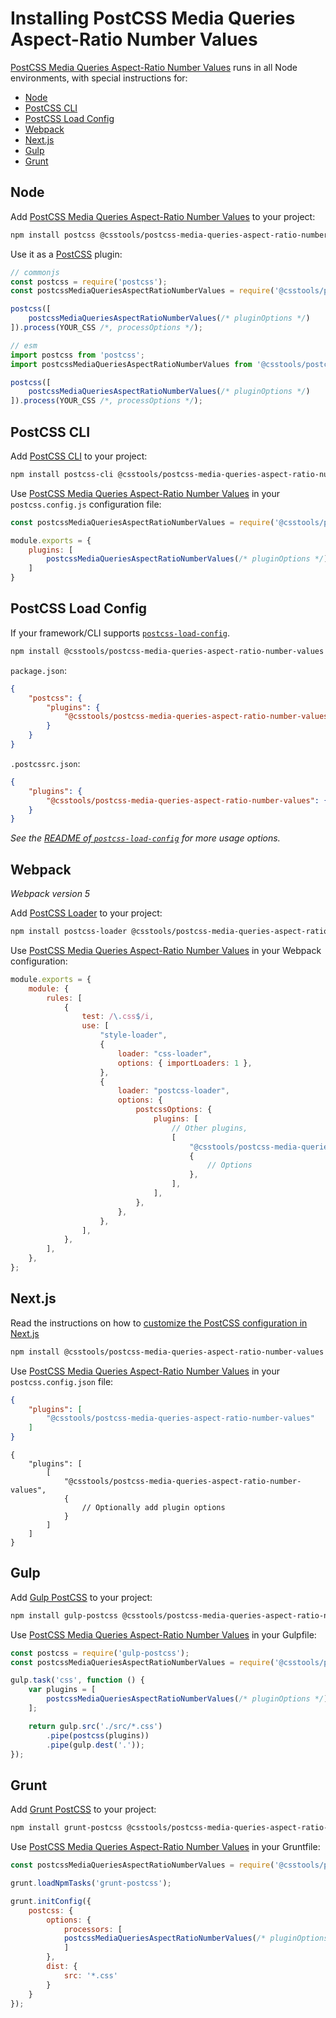 # Installing PostCSS Media Queries Aspect-Ratio Number Values

[PostCSS Media Queries Aspect-Ratio Number Values] runs in all Node environments, with special instructions for:

- [Node](#node)
- [PostCSS CLI](#postcss-cli)
- [PostCSS Load Config](#postcss-load-config)
- [Webpack](#webpack)
- [Next.js](#nextjs)
- [Gulp](#gulp)
- [Grunt](#grunt)



## Node

Add [PostCSS Media Queries Aspect-Ratio Number Values] to your project:

```bash
npm install postcss @csstools/postcss-media-queries-aspect-ratio-number-values --save-dev
```

Use it as a [PostCSS] plugin:

```js
// commonjs
const postcss = require('postcss');
const postcssMediaQueriesAspectRatioNumberValues = require('@csstools/postcss-media-queries-aspect-ratio-number-values');

postcss([
	postcssMediaQueriesAspectRatioNumberValues(/* pluginOptions */)
]).process(YOUR_CSS /*, processOptions */);
```

```js
// esm
import postcss from 'postcss';
import postcssMediaQueriesAspectRatioNumberValues from '@csstools/postcss-media-queries-aspect-ratio-number-values';

postcss([
	postcssMediaQueriesAspectRatioNumberValues(/* pluginOptions */)
]).process(YOUR_CSS /*, processOptions */);
```

## PostCSS CLI

Add [PostCSS CLI] to your project:

```bash
npm install postcss-cli @csstools/postcss-media-queries-aspect-ratio-number-values --save-dev
```

Use [PostCSS Media Queries Aspect-Ratio Number Values] in your `postcss.config.js` configuration file:

```js
const postcssMediaQueriesAspectRatioNumberValues = require('@csstools/postcss-media-queries-aspect-ratio-number-values');

module.exports = {
	plugins: [
		postcssMediaQueriesAspectRatioNumberValues(/* pluginOptions */)
	]
}
```

## PostCSS Load Config

If your framework/CLI supports [`postcss-load-config`](https://github.com/postcss/postcss-load-config).

```bash
npm install @csstools/postcss-media-queries-aspect-ratio-number-values --save-dev
```

`package.json`:

```json
{
	"postcss": {
		"plugins": {
			"@csstools/postcss-media-queries-aspect-ratio-number-values": {}
		}
	}
}
```

`.postcssrc.json`:

```json
{
	"plugins": {
		"@csstools/postcss-media-queries-aspect-ratio-number-values": {}
	}
}
```

_See the [README of `postcss-load-config`](https://github.com/postcss/postcss-load-config#usage) for more usage options._

## Webpack

_Webpack version 5_

Add [PostCSS Loader] to your project:

```bash
npm install postcss-loader @csstools/postcss-media-queries-aspect-ratio-number-values --save-dev
```

Use [PostCSS Media Queries Aspect-Ratio Number Values] in your Webpack configuration:

```js
module.exports = {
	module: {
		rules: [
			{
				test: /\.css$/i,
				use: [
					"style-loader",
					{
						loader: "css-loader",
						options: { importLoaders: 1 },
					},
					{
						loader: "postcss-loader",
						options: {
							postcssOptions: {
								plugins: [
									// Other plugins,
									[
										"@csstools/postcss-media-queries-aspect-ratio-number-values",
										{
											// Options
										},
									],
								],
							},
						},
					},
				],
			},
		],
	},
};
```

## Next.js

Read the instructions on how to [customize the PostCSS configuration in Next.js](https://nextjs.org/docs/advanced-features/customizing-postcss-config)

```bash
npm install @csstools/postcss-media-queries-aspect-ratio-number-values --save-dev
```

Use [PostCSS Media Queries Aspect-Ratio Number Values] in your `postcss.config.json` file:

```json
{
	"plugins": [
		"@csstools/postcss-media-queries-aspect-ratio-number-values"
	]
}
```

```json5
{
	"plugins": [
		[
			"@csstools/postcss-media-queries-aspect-ratio-number-values",
			{
				// Optionally add plugin options
			}
		]
	]
}
```

## Gulp

Add [Gulp PostCSS] to your project:

```bash
npm install gulp-postcss @csstools/postcss-media-queries-aspect-ratio-number-values --save-dev
```

Use [PostCSS Media Queries Aspect-Ratio Number Values] in your Gulpfile:

```js
const postcss = require('gulp-postcss');
const postcssMediaQueriesAspectRatioNumberValues = require('@csstools/postcss-media-queries-aspect-ratio-number-values');

gulp.task('css', function () {
	var plugins = [
		postcssMediaQueriesAspectRatioNumberValues(/* pluginOptions */)
	];

	return gulp.src('./src/*.css')
		.pipe(postcss(plugins))
		.pipe(gulp.dest('.'));
});
```

## Grunt

Add [Grunt PostCSS] to your project:

```bash
npm install grunt-postcss @csstools/postcss-media-queries-aspect-ratio-number-values --save-dev
```

Use [PostCSS Media Queries Aspect-Ratio Number Values] in your Gruntfile:

```js
const postcssMediaQueriesAspectRatioNumberValues = require('@csstools/postcss-media-queries-aspect-ratio-number-values');

grunt.loadNpmTasks('grunt-postcss');

grunt.initConfig({
	postcss: {
		options: {
			processors: [
			postcssMediaQueriesAspectRatioNumberValues(/* pluginOptions */)
			]
		},
		dist: {
			src: '*.css'
		}
	}
});
```

[Gulp PostCSS]: https://github.com/postcss/gulp-postcss
[Grunt PostCSS]: https://github.com/nDmitry/grunt-postcss
[PostCSS]: https://github.com/postcss/postcss
[PostCSS CLI]: https://github.com/postcss/postcss-cli
[PostCSS Loader]: https://github.com/postcss/postcss-loader
[PostCSS Media Queries Aspect-Ratio Number Values]: https://github.com/csstools/postcss-plugins/tree/main/plugins/postcss-media-queries-aspect-ratio-number-values
[Next.js]: https://nextjs.org
